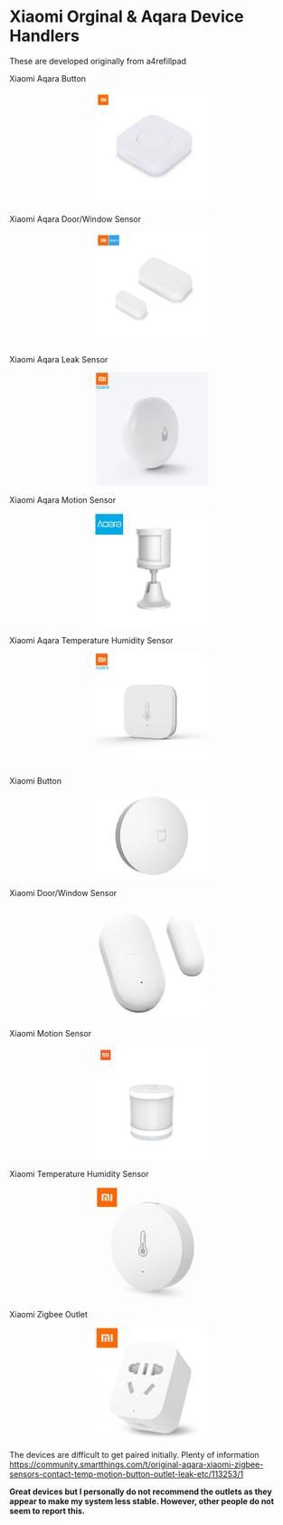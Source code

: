 # Xiaomi Orginal & Aqara Device Handlers

These are developed originally from a4refillpad

Xiaomi Aqara Button
<p align="center">
  <img src="/images/aqarabutton.jpg" width="200"/>
</p>

Xiaomi Aqara Door/Window Sensor
<p align="center">
  <img src="/images/aqaradoor.jpg" width="200"/>
</p>

Xiaomi Aqara Leak Sensor
<p align="center">
  <img src="/images/aqarawater.jpg" width="200"/>
</p>

Xiaomi Aqara Motion Sensor
<p align="center">
  <img src="/images/aqaramotion.jpg" width="200"/>
</p>

Xiaomi Aqara Temperature Humidity Sensor
<p align="center">
  <img src="/images/aqaratemp.jpg" width="200"/>
</p>

Xiaomi Button
<p align="center">
  <img src="/images/button.jpg" width="200"/>
</p>

Xiaomi Door/Window Sensor	
<p align="center">
  <img src="/images/door.jpg" width="200"/>
</p>

Xiaomi Motion Sensor
<p align="center">
  <img src="/images/motion.jpg" width="200"/>
</p>

Xiaomi Temperature Humidity Sensor
<p align="center">
  <img src="/images/temp.jpg" width="200"/>
</p>

Xiaomi Zigbee Outlet
<p align="center">
  <img src="/images/outlet.jpg" width="200"/>
</p>

The devices are difficult to get paired initially. Plenty of information https://community.smartthings.com/t/original-aqara-xiaomi-zigbee-sensors-contact-temp-motion-button-outlet-leak-etc/113253/1

<b>Great devices but I personally do not recommend the outlets as they appear to make my system less stable. However, other people do not seem to report this.<b>
